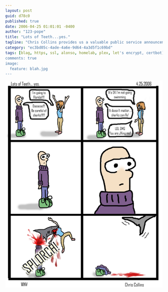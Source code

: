 ```yaml
---
layout: post
guid: d78c0
published: true
date: 2006-04-25 01:01:01 -0400
author: "123-pope"
title: "Lots of Teeth...yes."
tagline: "Chris Collins provides us a valuable public service announcement in the form of a life-lesson. Take heed, travelers, and do not fall into the same trap as so many before you."
category: "ec3bd05c-4ade-4a6e-9d64-4a3d5f1c69bd"
tags: [blag, https, ssl, alonso, homelab, plex, let's encrypt, certbot]
comments: true
image:
  feature: blah.jpg
---
```


![](/assets/img/lol/comic16.jpg "And that's why you should always wear a helmet.")